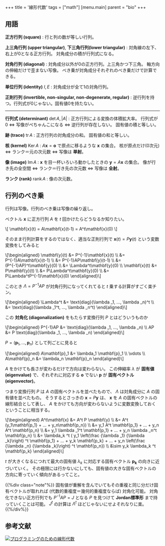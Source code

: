 +++
title = '線形代数'
tags = ["math"]
[menu.main]
  parent = "bio"
+++

## 用語

**正方行列 (square)**
:   行と列の数が等しい行列。

**上三角行列 (upper triangular)**, **下三角行列(lower triangular)**
:   対角線の左下、右上が0となる正方行列。
    対角成分の積が行列式になる。

**対角行列 (diagonal)**
:   対角成分以外が0の正方行列。上三角かつ下三角。
    軸方向の伸縮だけで歪まない写像。
    べき乗が対角成分それぞれのべき乗だけで計算できる。

**単位行列 (identity)** $I, E$
:   対角成分が全て1の対角行列。

**正則行列 (invertible, non-singular, non-degenerate, regular)**
:   逆行列を持つ。行列式が0じゃない。固有値0を持たない。

------------------------------------------------------------------------

**行列式 (determinant)** $\text{det}\, A, |A|$
:   正方行列による変換の体積拡大率。
    行列式が0 ⇔ 写像がぺちゃんこになる ⇔ 逆行列が存在しない。
    固有値の積と等しい。

**跡 (trace)** $\text{tr}\, A$
:   正方行列の対角成分の和。
    固有値の和と等しい。

**核 (kernel)** $\text{Ker}\, A$
:   $A\mathbf{x} = \mathbf{o}$ で原点に移るような
    $\mathbf{x}$ の集合。 核が原点だけ(0次元) ⇔ ランク＝元の次元数 ⇔ 写像は **単射**。

**像 (image)** $\text{Im}\, A$
:   $\mathbf{x}$ を目一杯いろいろ動かしたときの
    $\mathbf{y} = A\mathbf{x}$ の集合。
    像が行き先の全空間 ⇔ ランク＝行き先の次元数 ⇔ 写像は **全射**。

**ランク (rank)** $\text{rank}\, A$
:   像の次元数。

## 行列のべき乗

行列は写像。行列のべき乗は写像の繰り返し。

ベクトル $\mathbf{x}$ に正方行列 $A$ を
$t$ 回かけたらどうなるか知りたい。

<div>\[
\mathbf{x}(t) = A\mathbf{x}(t-1) = A^t\mathbf{x}(0)
\]</div>

そのまま行列計算をするのではなく、適当な正則行列で
$\mathbf{x}(t) = P\mathbf{y}(t)$ という変数変換をしてみると

<div>\[\begin{aligned}
\mathbf{y}(t) &= P^{-1}\mathbf{x}(t) \\
              &= P^{-1}A\mathbf{x}(t-1) \\
              &= P^{-1}AP\mathbf{y}(t-1) \\
              &= (P^{-1}AP)^t\mathbf{y}(0) \\
              &= \Lambda^t\mathbf{y}(0) \\
\mathbf{x}(t) &= P\mathbf{y}(t) \\
              &= P\Lambda^t\mathbf{y}(0) \\
              &= P\Lambda^tP^{-1}\mathbf{x}(0)
\end{aligned}\]</div>

このとき $\Lambda = P^{-1}AP$ が対角行列になってくれてると
$t$ 乗する計算がすごく楽チン。

<div>\[\begin{aligned}
\Lambda^t &= \text{diag}(\lambda _1, ..., \lambda _n)^t \\
          &= \text{diag}(\lambda _1^t, ..., \lambda _n^t)
\end{aligned}\]</div>

この **対角化 (diagonalization)** をもたらす変換行列 $P$ とはどういうものか

<div>\[\begin{aligned}
P^{-1}AP &= \text{diag}(\lambda _1, ..., \lambda _n) \\
      AP &= P \text{diag}(\lambda _1, ..., \lambda _n)
\end{aligned}\]</div>

$P = (\mathbf{p}_1, ..., \mathbf{p}_n)$ として列ごとに見ると

<div>\[\begin{aligned}
A\mathbf{p}_1 &= \lambda_1 \mathbf{p}_1 \\
\vdots \\
A\mathbf{p}_n &= \lambda_n \mathbf{p}_n
\end{aligned}\]</div>

$A$ をかけても長さが変わるだけで方向は変わらない。
この伸縮率 $\lambda$ が **固有値 (eigenvalue)** で、それぞれに対応する
$\mathbf{o}$ でない $\mathbf{p}$ が **固有ベクトル (eigenvector)**。

つまり変換行列 $P$ は $A$ の固有ベクトルを並べたもので、
$\Lambda$ は対角成分に $A$ の固有値を並べたもの。
そうするとさっきの $\mathbf{x} = P\mathbf{y}$ は、
$\mathbf{x}$ を $A$ の固有ベクトルの線形結合として表し、
$A$ をかけても方向が変わらないように変数変換しておくということに相当する。

<div>\[\begin{aligned}
A^t\mathbf{x} &= A^t P \mathbf{y} \\
              &= A^t (y_1\mathbf{p_1} + ... + y_n\mathbf{p_n}) \\
              &= y_1 A^t \mathbf{p_1} + ... + y_n A^t \mathbf{p_n} \\
              &= y_1 \lambda _1^t \mathbf{p_1} + ... + y_n \lambda _n^t \mathbf{p_n} \\
              &= \lambda_k ^t (
                   y_1 \left(\frac {\lambda _1} {\lambda _k}\right) ^t \mathbf{p_1}
                   + ... + y_k \mathbf{p_k}
                   + ... + y_n \left(\frac {\lambda _n} {\lambda _k}\right) ^t \mathbf{p_n}) \\
              &\sim y_k \lambda_k ^t \mathbf{p_k}
\end{aligned}\]</div>

$t$ が大きくなるにつれて最大の固有値 $\lambda_k$
に対応する固有ベクトル $\mathbf{p_k}$ の向きに近づいていく。
その極限には行かないにしても、固有値の大きな固有ベクトルの方向に寄っていく傾向があるってこと。

{{%div class="note"%}}
固有値が重解を含んでいてもその重複と同じ分だけ固有ベクトルが取れれば
(代数的重複度＝幾何的重複度ならば) 対角化可能。
対角化できない正方行列でも $P^{-1}AP = J$ となる $P$ を見つけて
**Jordan標準形** まで持っていくことは可能。
$J^t$ の計算は $\Lambda^t$ ほどじゃないにせよそれなりに楽。
{{%/div%}}

## 参考文献

<a href="http://www.amazon.co.jp/exec/obidos/ASIN/4274065782/heavywatal-22/" rel="nofollow" target="_blank"><img src="http://ecx.images-amazon.com/images/I/51QTY7RSFRL._SX160_.jpg" alt="プログラミングのための線形代数" /></a>
